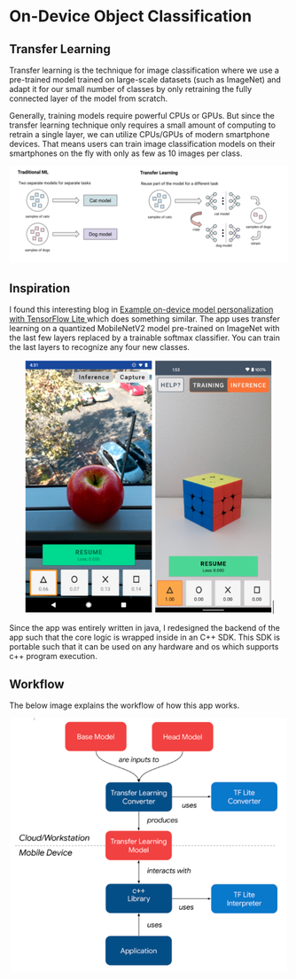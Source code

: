# On-Device Object Classification

## Transfer Learning
Transfer learning is the technique for image classification where we use a pre-trained model trained on large-scale datasets (such as ImageNet) and adapt it for our small number of classes by only retraining the fully connected layer of the model from scratch. 

Generally, training models require powerful CPUs or GPUs. But since the transfer learning technique only requires a small amount of computing to retrain a single layer, we can utilize CPUs/GPUs of modern smartphone devices. That means users can train image classification models on their smartphones on the fly with only as few as 10 images per class. 

<center><img src="../../assets/projects/on_device_classification/transfer_learning.png" alt="transfer_learning"></center>

## Inspiration

I found this interesting blog in [Example on-device model personalization with TensorFlow Lite
](https://blog.tensorflow.org/2019/12/example-on-device-model-personalization.html) which does something similar. The app uses transfer learning on a quantized MobileNetV2 model pre-trained on ImageNet with the last few layers replaced by a trainable softmax classifier. You can train the last layers to recognize any four new classes.

<center><img src="../../assets/projects/on_device_classification/app.png" width=450 alt="app"></center>

Since the app was entirely written in java, I redesigned the backend of the app such that the core logic is wrapped inside in an C++ SDK. This SDK is portable such that it can be used on any hardware and os which supports c++ program execution.

## Workflow

The below image explains the workflow of how this app works.

<center><img src="../../assets/projects/on_device_classification/workflow.png" width=500 alt="workflow"></center>

<!-- Introduction
UI Images
exporting models
    back prop
    inference -->
    